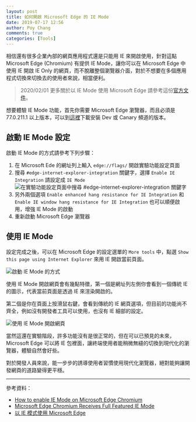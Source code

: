 ```yaml
---
layout: post
title: 如何開啟 Microsoft Edge 的 IE Mode
date: 2019-07-17 12:56
author: Poy Chang
comments: true
categories: [Tools]
---
```


相信還有很多企業內部的網頁應用程式還是只能用 IE 來開啟使用，針對這點 Microsoft Edge (Chromium) 有提供 IE Mode，讓你可以在 Microsoft Edge 中使用 IE 開啟 IE Only 的網頁，而不脫離整個瀏覽器介面，對於不想要在多個應用程式切換來切換去的使用者來說，相當便利。

>2020/02/01 更多關於以 IE Mode 使用 Microsoft Edge 請參考這份[官方文件](https://docs.microsoft.com/zh-tw/deployedge/edge-ie-mode)。

想要體驗 IE Mode 功能，首先你需要 Microsoft Edge 瀏覽器，而且必須是 77.0.211.1 以上版本，可以到[這裡](https://www.microsoftedgeinsider.com/en-us/)下載安裝 Dev 或 Canary 頻道的版本。

## 啟動 IE Mode 設定

啟動 IE Mode 的方式請參考下列步驟：

1. 在 Microsoft Ede 的網址列上輸入 `edge://flags/` 開啟實驗功能設定頁面
2. 搜尋 `#edge-internet-explorer-integration` 關鍵字，選擇 `Enable IE Integration` 請設定成 `IE Mode`
  ![在實驗功能設定頁面中搜尋 #edge-internet-explorer-integration 關鍵字](https://i.imgur.com/5ixGMt3.png)
3. 另外兩個選項 `Enable enhanced hang resistance for IE Integration` 和 `Enable IE window hang resistance for IE Integration` 也可以順便啟用，增強 IE Mode 的啟動
4. 重新啟動 Microsoft Edge 瀏覽器

## 使用 IE Mode

設定完成之後，可以在 Microsoft Edge 的設定選單的 `More tools` 中，點選 `Show this page using Internet Explorer` 來用 IE 開啟當前頁面。

![啟動 IE Mode 的方式](https://i.imgur.com/VsX7Woy.png)

使用 IE Mode 開啟網頁會有幾點特徵，第一個是網址列左側你會看到一個傳統 IE 的圖示，代表當前頁面是透過 IE 來渲染開啟的。

第二個是你在頁面上按滑鼠右鍵，會看到傳統的 IE 網頁選項，但目前的功能尚不齊全，例如沒有開發者工具可以使用，也沒有 IE 細部的設定。

![使用 IE Mode 開啟網頁](https://i.imgur.com/LUHaUq6.png)

當然這還在實驗階段，許多功能沒有是很正常的，但在可以已預見的未來，Microsoft Edge 可以將 IE 包裡面，讓終端使用者能稍微無縫的切換到現代化的瀏覽器，體驗自然會好些。

對於開發人員來說，能一步步的誘導使用者習慣使用現代化瀏覽器，絕對能夠讓開發網頁的道路變得更平穩。

----------

參考資料：

* [How to enable IE Mode on Microsoft Edge Chromium](https://pureinfotech.com/enable-ie-mode-microsoft-edge-chromium/)
* [Microsoft Edge Chromium Receives Full Featured IE Mode](https://winaero.com/blog/microsoft-edge-chromium-receives-full-featured-ie-mode/)
* [以 IE 模式使用 Microsoft Edge](https://docs.microsoft.com/zh-tw/deployedge/edge-ie-mode)
